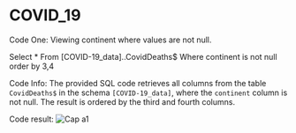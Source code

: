 # COVID_19

Code One: Viewing continent where values are not null.

Select *
From [COVID-19_data]..CovidDeaths$
Where continent is not null 
order by 3,4 

Code Info: The provided SQL code retrieves all columns from the table `CovidDeaths$` in the schema `[COVID-19_data]`, where the `continent` column is not null. The result is ordered by the third and fourth columns.

Code result:
![Cap a1](https://github.com/jona00001/Covid-19_Project/assets/108422584/bd293ac1-80d3-425c-a032-205f90cb3325)






